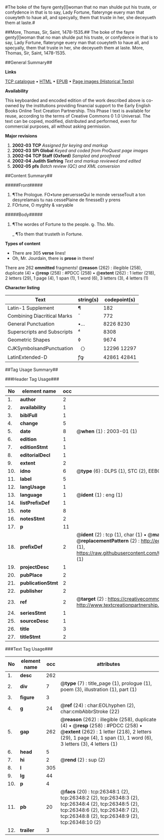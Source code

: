 #The boke of the fayre genty[l]woman that no man shulde put his truste, or confydence in that is to say, Lady Fortune, flaterynge euery man that coueyteth to haue all, and specyally, them that truste in her, she deceyueth them at laste.#

##More, Thomas, Sir, Saint, 1478-1535.##
The boke of the fayre genty[l]woman that no man shulde put his truste, or confydence in that is to say, Lady Fortune, flaterynge euery man that coueyteth to haue all, and specyally, them that truste in her, she deceyueth them at laste.
More, Thomas, Sir, Saint, 1478-1535.

##General Summary##

**Links**

[TCP catalogue](http://www.ota.ox.ac.uk/tcp/)  • 
[HTML](http://tei.it.ox.ac.uk/tcp/Texts-HTML/free/A07/A07691.html)  • 
[EPUB](http://tei.it.ox.ac.uk/tcp/Texts-EPUB/free/A07/A07691.epub) • 
[Page images (Historical Texts)](https://data.historicaltexts.jisc.ac.uk/view?pubId=eebo-23184287e&pageId=eebo-23184287e-26348-1)

**Availability**

This keyboarded and encoded edition of the
	       work described above is co-owned by the institutions
	       providing financial support to the Early English Books
	       Online Text Creation Partnership. This Phase I text is
	       available for reuse, according to the terms of Creative
	       Commons 0 1.0 Universal. The text can be copied,
	       modified, distributed and performed, even for
	       commercial purposes, all without asking permission.

**Major revisions**

1. __2002-03__ __TCP__ *Assigned for keying and markup*
1. __2002-03__ __SPi Global__ *Keyed and coded from ProQuest page images*
1. __2002-04__ __TCP Staff (Oxford)__ *Sampled and proofread*
1. __2002-04__ __Judith Siefring__ *Text and markup reviewed and edited*
1. __2002-05__ __pfs__ *Batch review (QC) and XML conversion*

##Content Summary##

#####Front#####

1. ¶The Prologue.
FO•tune peruersseQui le monde versseToult a ton desyreIamais tu nas cessePlaine de finesseEt y prens
1. FOrtune, O myghty & varyable

#####Body#####

1. ¶The wordes of Fortune to the people. ꝙ. Tho. Mo.

    _ ¶To them that trusteth in Fortune.

**Types of content**

  * There are 305 **verse** lines!
  * Oh, Mr. Jourdain, there is **prose** in there!

There are 262 **ommitted** fragments! 
 @__reason__ (262) : illegible (258), duplicate (4)  •  @__resp__ (258) : #PDCC (258)  •  @__extent__ (262) : 1 letter (218), 2 letters (29), 1 page (4), 1 span (1), 1 word (6), 3 letters (3), 4 letters (1)

**Character listing**


|Text|string(s)|codepoint(s)|
|---|---|---|
|Latin-1 Supplement|¶|182|
|Combining             Diacritical Marks|̄|772|
|General Punctuation|•…|8226 8230|
|Superscripts             and Subscripts|⁴|8308|
|Geometric Shapes|◊|9674|
|CJKSymbolsandPunctuation|〈〉|12296 12297|
|LatinExtended-D|ꝭꝙ|42861 42841|

##Tag Usage Summary##

###Header Tag Usage###

|No|element name|occ|attributes|
|---|---|---|---|
|1.|__author__|2||
|2.|__availability__|1||
|3.|__biblFull__|1||
|4.|__change__|5||
|5.|__date__|8| @__when__ (1) : 2003-01 (1)|
|6.|__edition__|1||
|7.|__editionStmt__|1||
|8.|__editorialDecl__|1||
|9.|__extent__|2||
|10.|__idno__|6| @__type__ (6) : DLPS (1), STC (2), EEBO-CITATION (1), OCLC (1), VID (1)|
|11.|__label__|5||
|12.|__langUsage__|1||
|13.|__language__|1| @__ident__ (1) : eng (1)|
|14.|__listPrefixDef__|1||
|15.|__note__|8||
|16.|__notesStmt__|2||
|17.|__p__|11||
|18.|__prefixDef__|2| @__ident__ (2) : tcp (1), char (1)  •  @__matchPattern__ (2) : ([0-9\-]+):([0-9IVX]+) (1), (.+) (1)  •  @__replacementPattern__ (2) : http://eebo.chadwyck.com/downloadtiff?vid=$1&page=$2 (1), https://raw.githubusercontent.com/textcreationpartnership/Texts/master/tcpchars.xml#$1 (1)|
|19.|__projectDesc__|1||
|20.|__pubPlace__|2||
|21.|__publicationStmt__|2||
|22.|__publisher__|2||
|23.|__ref__|2| @__target__ (2) : https://creativecommons.org/publicdomain/zero/1.0/ (1), http://www.textcreationpartnership.org/docs/. (1)|
|24.|__seriesStmt__|1||
|25.|__sourceDesc__|1||
|26.|__title__|3||
|27.|__titleStmt__|2||


###Text Tag Usage###

|No|element name|occ|attributes|
|---|---|---|---|
|1.|__desc__|262||
|2.|__div__|7| @__type__ (7) : title_page (1), prologue (1), poem (3), illustration (1), part (1)|
|3.|__figure__|3||
|4.|__g__|24| @__ref__ (24) : char:EOLhyphen (2), char:cmbAbbrStroke (22)|
|5.|__gap__|262| @__reason__ (262) : illegible (258), duplicate (4)  •  @__resp__ (258) : #PDCC (258)  •  @__extent__ (262) : 1 letter (218), 2 letters (29), 1 page (4), 1 span (1), 1 word (6), 3 letters (3), 4 letters (1)|
|6.|__head__|5||
|7.|__hi__|2| @__rend__ (2) : sup (2)|
|8.|__l__|305||
|9.|__lg__|44||
|10.|__p__|4||
|11.|__pb__|20| @__facs__ (20) : tcp:26348:1 (2), tcp:26348:2 (2), tcp:26348:3 (2), tcp:26348:4 (2), tcp:26348:5 (2), tcp:26348:6 (2), tcp:26348:7 (2), tcp:26348:8 (2), tcp:26348:9 (2), tcp:26348:10 (2)|
|12.|__trailer__|3||
